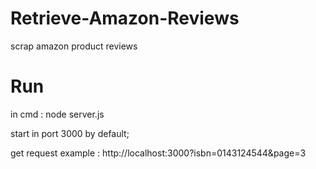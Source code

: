 # Retrieve-Amazon-Reviews
scrap amazon product reviews

# Run
in cmd : node server.js

start in port 3000 by default;

get request example : http://localhost:3000?isbn=0143124544&page=3
